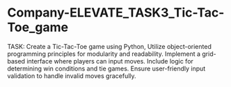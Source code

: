 # Company-ELEVATE_TASK3_Tic-Tac-Toe_game
TASK: Create a Tic-Tac-Toe game using Python,  Utilize object-oriented programming principles for modularity and readability. Implement a grid-based interface where players can input moves. Include logic for determining win conditions and tie games. Ensure user-friendly input validation to handle invalid moves gracefully.
